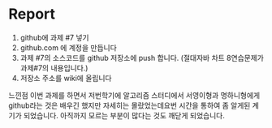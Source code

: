 # Report
 
1. github에 과제 #7 넣기
2. github.com 에 계정을 만듭니다
3. 과제 #7의 소스코드를 github 저장소에 push 합니다. (절대자바 차트 8연습문제가 과제#7의 내용입니다.)
4. 저장소 주소를 wiki에 올립니다 

느낀점
이번 과제를 하면서 저번학기에 알고리즘 스터디에서 서영이형과 명하니형에게
github라는 것은 배우긴 했지만 자세히는 몰랐었는데요번 시간을 통하여 좀 알게된 계기가 되었습니다.
아직까지 모르는 부분이 많다는 것도 깨닫게 되었습니다.
